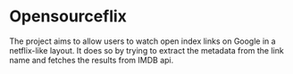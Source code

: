 # Opensourceflix

The project aims to allow users to watch open index links on Google in a netflix-like layout. It does so by trying to extract the metadata from the link name and fetches the results from IMDB api. 
